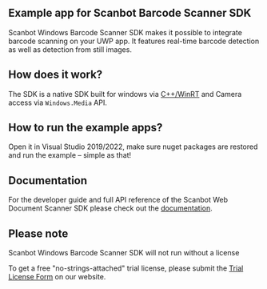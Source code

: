 ## Example app for Scanbot Barcode Scanner SDK

Scanbot Windows Barcode Scanner SDK makes it possible to integrate barcode scanning on your UWP app. It features real-time barcode detection as well as detection from still images.

## How does it work?

The SDK is a native SDK built for windows via [C++/WinRT](https://docs.microsoft.com/en-us/windows/uwp/cpp-and-winrt-apis/intro-to-using-cpp-with-winrt) and Camera access via `Windows.Media` API.

## How to run the example apps?

Open it in Visual Studio 2019/2022, make sure nuget packages are restored and run the example – simple as that!

## Documentation

For the developer guide and full API reference of the Scanbot Web Document Scanner SDK please check out the
[documentation](https://docs.scanbot.io/barcode-scanner-sdk/windows/introduction/).

## Please note

Scanbot Windows Barcode Scanner SDK will not run without a license

To get a free "no-strings-attached" trial license, please submit the [Trial License Form](https://scanbot.io/trial/) on our website.
